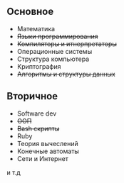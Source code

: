 ## Основное
- Математика
- ~~Языки программирования~~
- ~~Компиляторы и итнерпретаторы~~
- Операционные системы
- Структура компьютера
- Криптография
- ~~Алгоритмы и структуры данных~~


## Вторичное
- Software dev
- ~~ООП~~
- ~~Bash скрипты~~
- Ruby
- Теория вычеслений
- Конечные автоматы
- Сети и Интернет

и т.д